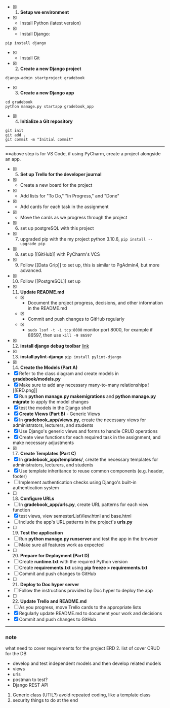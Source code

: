 - [x] 1.  **Setup we environment**
- [x] -   Install Python (latest version)
- [x] -   Install Django: 
```
pip install django
```
- [x] -   Install Git

- [x] 2. **Create a new Django project**
```
django-admin startproject gradebook
```

- [x] 3.  **Create a new Django app**
```
cd gradebook
python manage.py startapp gradebook_app
```

- [x] 4.  **Initialize a Git repository**
```
git init
git add .
git commit -m "Initial commit"
```

---
==above step is for VS Code, if using PyCharm, create a project alongside an app.

- [x] 5.  **Set up Trello for the developer journal**
- [x] -   Create a new board for the project
- [x] -   Add lists for "To Do," "In Progress," and "Done"
- [x] -   Add cards for each task in the assignment
- [x] -   Move the cards as we progress through the project
- [x] 6. set up postgreSQL with this project
- [x] 7. upgraded pip with the my project python 3.10.6, `pip install --upgrade pip`
- [x] 8. set up [[GitHub]] with PyCharm's VCS
- [x] 9. Follow [[Data Grip]] to set up, this is similar to PgAdmin4, but more advanced.
- [x] 10. Follow [[PostgreSQL]] set up 
- [x] 11.  **Update README.md**
    - [x] -   Document the project progress, decisions, and other information in the README.md 
    - [x] -   Commit and push changes to GitHub regularly
    - [x] -  `sudo lsof -t -i tcp:8000` monitor port 8000, for example if 86597, then use `kill -9 86597`
- [x] 12. **install django debug toolbar** [link](https://django-debug-toolbar.readthedocs.io/en/latest/installation.html)
- [x] 13. **install pylint-django** `pip install pylint-django`
- [x] 14. **Create the Models (Part A)**
- [x]  Refer to the class diagram and create models in **gradebook/models.py**
- [x]  Make sure to add any necessary many-to-many relationships
![[ERD.png]]
- [x]  Run **python manage.py makemigrations** and **python manage.py migrate** to apply the model changes
- [x]  test the models in the Django shell 
- [x] **Create Views (Part B)** - Generic Views
- [x] In **gradebook_app/views.py**, create the necessary views for administrators, lecturers, and students
- [x] Use Django's generic views and forms to handle CRUD operations
- [x] Create view functions for each required task in the assignment, and make necessary adjustments
- [x] 17. **Create Templates (Part C)**
- [x] In **gradebook_app/templates/**, create the necessary templates for administrators, lecturers, and students
- [x] Use template inheritance to reuse common components (e.g. header, footer)
- [ ] Implement authentication checks using Django's built-in authentication system
- [ ] 18. **Configure URLs**
- [ ] In **gradebook_app/urls.py**, create URL patterns for each view function
- [x] test views, view semesterListView.html and base.html
- [ ] Include the app's URL patterns in the project's **urls.py**
- [ ] 19. **Test the application**
- [ ] Run **python manage.py runserver** and test the app in the browser
- [ ] Make sure all features work as expected
- [ ]  20. **Prepare for Deployment (Part D)**
- [ ] Create **runtime.txt** with the required Python version
- [ ] Create **requirements.txt** using **pip freeze > requirements.txt**
- [ ] Commit and push changes to GitHub
- [ ] 21. **Deploy to Doc hyper server**
- [ ] Follow the instructions provided by Doc hyper to deploy the app
- [ ] 22. **Update Trello and README.md**
- [ ]  As you progress, move Trello cards to the appropriate lists
- [x]  Regularly update README.md to document your work and decisions
- [x]  Commit and push changes to GitHub

---

### note 
what need to cover requirements for the project
ERD
2. list of cover CRUD for the DB
- develop and test independent models and then develop related models
- views
- urls
- postman to test?
- Django REST API
1. Generic class (UTIL?) avoid repeated coding, like a template class
2. security things to do at the end